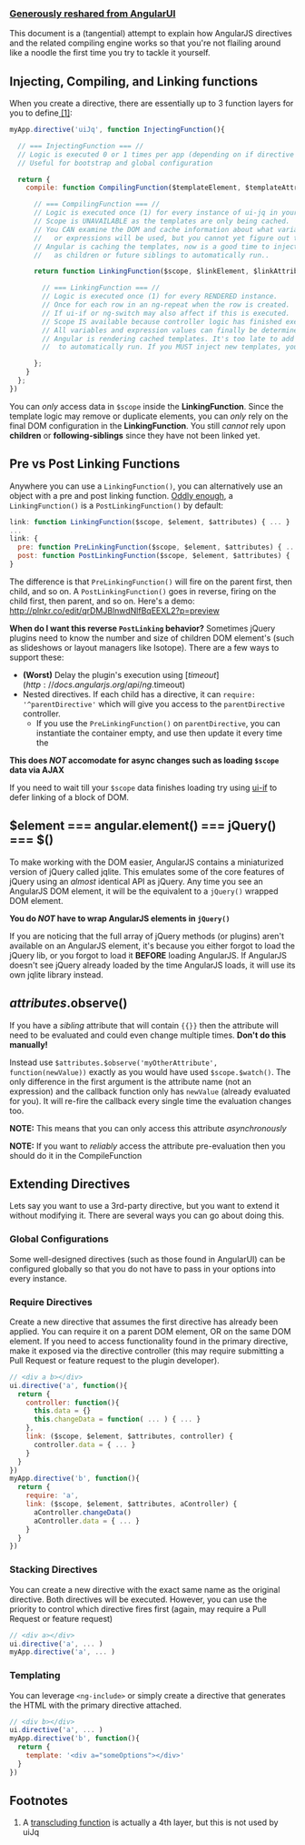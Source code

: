 ### [Generously reshared from AngularUI](https://github.com/angular-ui/angular-ui/blob/master/modules/directives/jq/README.md)

This document is a (tangential) attempt to explain how AngularJS directives and the related compiling engine works so that you're not flailing around like a noodle the first time you try to tackle it yourself.

## Injecting, Compiling, and Linking functions

When you create a directive, there are essentially up to 3 function layers for you to define[ [1]](#footnotes):

```js
myApp.directive('uiJq', function InjectingFunction(){

  // === InjectingFunction === //
  // Logic is executed 0 or 1 times per app (depending on if directive is used).
  // Useful for bootstrap and global configuration

  return {
    compile: function CompilingFunction($templateElement, $templateAttributes) {

      // === CompilingFunction === //
      // Logic is executed once (1) for every instance of ui-jq in your original UNRENDERED template.
      // Scope is UNAVAILABLE as the templates are only being cached.
      // You CAN examine the DOM and cache information about what variables
      //   or expressions will be used, but you cannot yet figure out their values.
      // Angular is caching the templates, now is a good time to inject new angular templates 
      //   as children or future siblings to automatically run..

      return function LinkingFunction($scope, $linkElement, $linkAttributes) {

        // === LinkingFunction === //
        // Logic is executed once (1) for every RENDERED instance.
        // Once for each row in an ng-repeat when the row is created.
        // If ui-if or ng-switch may also affect if this is executed.
        // Scope IS available because controller logic has finished executing.
        // All variables and expression values can finally be determined.
        // Angular is rendering cached templates. It's too late to add templates for angular
        //  to automatically run. If you MUST inject new templates, you must $compile them manually.

      };
    }
  };
})
```

You can _only_ access data in `$scope` inside the **LinkingFunction**. Since the template logic may remove or duplicate elements, you can _only_ rely on the final DOM configuration in the **LinkingFunction**. You still _cannot_ rely upon **children** or **following-siblings** since they have not been linked yet.

## Pre vs Post Linking Functions
Anywhere you can use a `LinkingFunction()`, you can alternatively use an object with a pre and post linking function. [Oddly enough](https://github.com/angular/angular.js/issues/2592), a `LinkingFunction()` is a `PostLinkingFunction()` by default:
```js
link: function LinkingFunction($scope, $element, $attributes) { ... }
...
link: {
  pre: function PreLinkingFunction($scope, $element, $attributes) { ... },
  post: function PostLinkingFunction($scope, $element, $attributes) { ... },
}
```

The difference is that `PreLinkingFunction()` will fire on the parent first, then child, and so on. A `PostLinkingFunction()` goes in reverse, firing on the child first, then parent, and so on. Here's a demo: http://plnkr.co/edit/qrDMJBlnwdNlfBqEEXL2?p=preview

**When do I want this reverse `PostLinking` behavior?** Sometimes jQuery plugins need to know the number and size of children DOM element's (such as slideshows or layout managers like Isotope). There are a few ways to support these:

* **(Worst)** Delay the plugin's execution using [$timeout](http://docs.angularjs.org/api/ng.$timeout)
* Nested directives. If each child has a directive, it can  `require: '^parentDirective'` which will give you access to the `parentDirective` controller.
  * If you use the `PreLinkingFunction()` on `parentDirective`, you can instantiate the container empty, and use then update it every time the 

**This does _NOT_ accomodate for async changes such as loading `$scope` data via AJAX**

If you need to wait till your `$scope` data finishes loading try using [ui-if](http://angular-ui.github.com/#directives-if) to defer linking of a block of DOM.

## $element === angular.element() === jQuery() === $()

To make working with the DOM easier, AngularJS contains a miniaturized version of jQuery called jqlite. This emulates some of the core features of jQuery using an _almost_ identical API as jQuery. Any time you see an AngularJS DOM element, it will be the equivalent to a `jQuery()` wrapped DOM element.

**You do _NOT_ have to wrap AngularJS elements in `jQuery()`**

If you are noticing that the full array of jQuery methods (or plugins) aren't available on an AngularJS element, it's because you either forgot to load the jQuery lib, or you forgot to load it **BEFORE** loading AngularJS. If AngularJS doesn't see jQuery already loaded by the time AngularJS loads, it will use its own jqlite library instead.

## $attributes.$observe()

If you have a _sibling_ attribute that will contain `{{}}` then the attribute will need to be evaluated and could even change multiple times. **Don't do this manually!**

Instead use `$attributes.$observe('myOtherAttribute', function(newValue))` exactly as you would have used `$scope.$watch()`. The only difference in the first argument is the attribute name (not an expression) and the callback function only has `newValue` (already evaluated for you). It will re-fire the callback every single time the evaluation changes too.

**NOTE:** This means that you can only access this attribute _asynchronously_

**NOTE:** If you want to _reliably_ access the attribute pre-evaluation then you should do it in the CompileFunction

## Extending Directives

Lets say you want to use a 3rd-party directive, but you want to extend it without modifying it. There are several ways you can go about doing this.

### Global Configurations
Some well-designed directives (such as those found in AngularUI) can be configured globally so that you do not have to pass in your options into every instance.
### Require Directives
Create a new directive that assumes the first directive has already been applied. You can require it on a parent DOM element, OR on the same DOM element. If you need to access functionality found in the primary directive, make it exposed via the directive controller (this may require submitting a Pull Request or feature request to the plugin developer).  
```js
// <div a b></div>
ui.directive('a', function(){
  return {
    controller: function(){
      this.data = {}
      this.changeData = function( ... ) { ... }
    },
    link: ($scope, $element, $attributes, controller) {
      controller.data = { ... }
    }
  }
})
myApp.directive('b', function(){
  return {
    require: 'a',
    link: ($scope, $element, $attributes, aController) {
      aController.changeData()
      aController.data = { ... }
    }
  }
})
```
### Stacking Directives
You can create a new directive with the exact same name as the original directive. Both directives will be executed. However, you can use the priority to control which directive fires first (again, may require a Pull Request or feature request)
```js
// <div a></div>
ui.directive('a', ... )
myApp.directive('a', ... )
```
### Templating
You can leverage `<ng-include>` or simply create a directive that generates the HTML with the primary directive attached.
```js
// <div b></div>
ui.directive('a', ... )
myApp.directive('b', function(){
  return {
    template: '<div a="someOptions"></div>'
  }
})
```
## Footnotes

1. A [transcluding function](http://docs.angularjs.org/guide/directive) is actually a 4th layer, but this is not used by uiJq